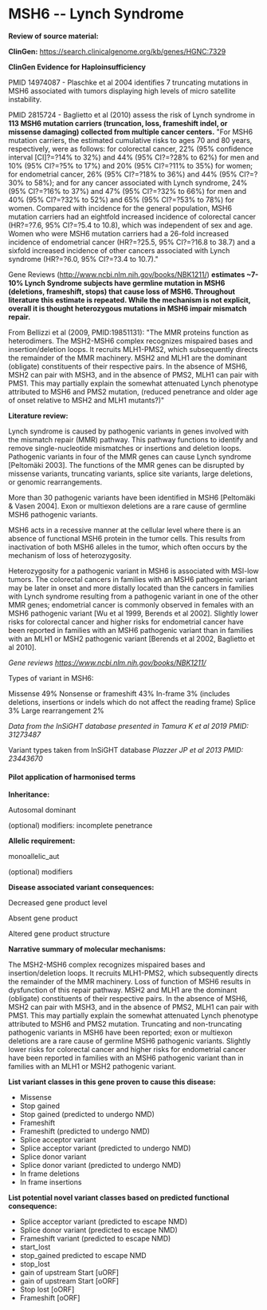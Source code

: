 # **MSH6 -- Lynch Syndrome**

**Review of source material:**

**ClinGen:**
https://search.clinicalgenome.org/kb/genes/HGNC:7329

**ClinGen Evidence for Haploinsufficiency**

PMID 14974087 - Plaschke et al 2004 identifies 7 truncating mutations in MSH6 associated with tumors displaying high levels of micro satellite instability.

PMID 2815724 - Baglietto et al (2010) assess the risk of Lynch syndrome in **113 MSH6 mutation carriers (truncation, loss, frameshift indel, or missense damaging) collected from multiple cancer centers.** "For MSH6 mutation carriers, the estimated cumulative risks to ages 70 and 80 years, respectively, were as follows: for colorectal cancer, 22% (95% confidence interval [CI]?=?14% to 32%) and 44% (95% CI?=?28% to 62%) for men and 10% (95% CI?=?5% to 17%) and 20% (95% CI?=?11% to 35%) for women; for endometrial cancer, 26% (95% CI?=?18% to 36%) and 44% (95% CI?=?30% to 58%); and for any cancer associated with Lynch syndrome, 24% (95% CI?=?16% to 37%) and 47% (95% CI?=?32% to 66%) for men and 40% (95% CI?=?32% to 52%) and 65% (95% CI?=?53% to 78%) for women. Compared with incidence for the general population, MSH6 mutation carriers had an eightfold increased incidence of colorectal cancer (HR?=?7.6, 95% CI?=?5.4 to 10.8), which was independent of sex and age. Women who were MSH6 mutation carriers had a 26-fold increased incidence of endometrial cancer (HR?=?25.5, 95% CI?=?16.8 to 38.7) and a sixfold increased incidence of other cancers associated with Lynch syndrome (HR?=?6.0, 95% CI?=?3.4 to 10.7)."

Gene Reviews (http://www.ncbi.nlm.nih.gov/books/NBK1211/) **estimates ~7-10% Lynch Syndrome subjects have germline mutation in MSH6 (deletions, frameshift, stops) that cause loss of MSH6. Throughout literature this estimate is repeated. While the mechanism is not explicit, overall it is thought heterozygous mutations in MSH6 impair mismatch repair.**

From Bellizzi et al (2009, PMID:19851131): "The MMR proteins function as heterodimers. The MSH2-MSH6 complex recognizes mispaired bases and insertion/deletion loops. It recruits MLH1-PMS2, which subsequently directs the remainder of the MMR machinery. MSH2 and MLH1 are the dominant (obligate) constituents of their respective pairs. In the absence of MSH6, MSH2 can pair with MSH3, and in the absence of PMS2, MLH1 can pair with PMS1. This may partially explain the somewhat attenuated Lynch phenotype attributed to MSH6 and PMS2 mutation, (reduced penetrance and older age of onset relative to MSH2 and MLH1 mutants?)"

**Literature review:**

Lynch syndrome is caused by pathogenic variants in genes involved with the mismatch repair (MMR) pathway. This pathway functions to identify and remove single-nucleotide mismatches or insertions and deletion loops. Pathogenic variants in four of the MMR genes can cause Lynch syndrome [Peltomäki 2003]. The functions of the MMR genes can be disrupted by missense variants, truncating variants, splice site variants, large deletions, or genomic rearrangements.

More than 30 pathogenic variants have been identified in MSH6 [Peltomäki & Vasen 2004]. Exon or multiexon deletions are a rare cause of germline MSH6 pathogenic variants.

MSH6 acts in a recessive manner at the cellular level where there is an absence of functional MSH6 protein in the tumor cells. This results from inactivation of both MSH6 alleles in the tumor, which often occurs by the mechanism of loss of heterozygosity.

Heterozygosity for a pathogenic variant in MSH6 is associated with MSI-low tumors. The colorectal cancers in families with an MSH6 pathogenic variant may be later in onset and more distally located than the cancers in families with Lynch syndrome resulting from a pathogenic variant in one of the other MMR genes; endometrial cancer is commonly observed in females with an MSH6 pathogenic variant [Wu et al 1999, Berends et al 2002]. Slightly lower risks for colorectal cancer and higher risks for endometrial cancer have been reported in families with an MSH6 pathogenic variant than in families with an MLH1 or MSH2 pathogenic variant [Berends et al 2002, Baglietto et al 2010].

*Gene reviews
https://www.ncbi.nlm.nih.gov/books/NBK1211/*

Types of variant in MSH6:

Missense 49%
Nonsense or frameshift 43%
In-frame 3% (includes deletions, insertions or indels which do not affect the reading frame)
Splice  3%
Large rearrangement 2%

*Data from the InSiGHT database presented in Tamura K et al 2019 PMID: 31273487*

Variant types taken from InSiGHT database
*Plazzer JP et al 2013 PMID: 23443670*


#### **Pilot application of harmonised terms**

**Inheritance:**

Autosomal dominant

(optional) modifiers: incomplete penetrance

**Allelic requirement:**

monoallelic_aut

(optional) modifiers 

**Disease associated variant consequences:**

Decreased gene product level

Absent gene product

Altered gene product structure

**Narrative summary of molecular mechanisms:**

The MSH2-MSH6 complex recognizes mispaired bases and insertion/deletion loops. It recruits MLH1-PMS2, which subsequently directs the remainder of the MMR machinery.
Loss of function of MSH6 results in dysfunction of this repair pathway. MSH2 and MLH1 are the dominant (obligate) constituents of their respective pairs. In the absence of MSH6, MSH2 can pair with MSH3, and in the absence of PMS2, MLH1 can pair with PMS1. This may partially explain the somewhat attenuated Lynch phenotype attributed to MSH6 and PMS2 mutation.
Truncating and non-truncating pathogenic variants in MSH6 have been reported; exon or multiexon deletions are a rare cause of germline MSH6 pathogenic variants.
Slightly lower risks for colorectal cancer and higher risks for endometrial cancer have been reported in families with an MSH6 pathogenic variant than in families with an MLH1 or MSH2 pathogenic variant.

**List variant classes in this gene proven to cause this disease:**

- Missense
- Stop gained
- Stop gained (predicted to undergo NMD)
- Frameshift
- Frameshift (predicted to undergo NMD)
- Splice acceptor variant
- Splice acceptor variant (predicted to undergo NMD)
- Splice donor variant
- Splice donor variant (predicted to undergo NMD)
- In frame deletions
- In frame insertions

**List potential novel variant classes based on predicted functional consequence:**

- Splice acceptor variant (predicted to escape NMD)
- Splice donor variant (predicted to escape NMD)
- Frameshift variant (predicted to escape NMD)
- start_lost
- stop_gained predicted to escape NMD
- stop_lost
- gain of upstream Start \[uORF\]
- gain of upstream Start \[oORF\]
- Stop lost \[oORF\]
- Frameshift \[oORF\]

